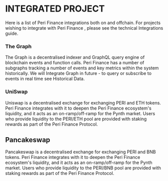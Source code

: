 # INTEGRATED PROJECT

Here is a list of Peri Finance integrations both on and offchain. For projects wishing to integrate with Peri Finance , please see the technical Integrations guide.  


### The Graph <a id="the-graph"></a>

The Graph is a decentralised indexer and GraphQL query engine of blockchain events and function calls. Peri Finance has a number of subgraphs tracking a number of events and key metrics within the system historically. We will Integrate Graph in future - to query or subscribe to events in real time see Historical Data.

### UniSwap <a id="uniswap"></a>

 Uniswap is a decentralised exchange for exchanging PERI and ETH tokens. Peri Finance integrates with it to deepen the Peri Finance ecosystem's liquidity, and it acts as an on-ramp/off-ramp for the Pynth market. Users who provide liquidity to the PERI/ETH pool are provided with staking rewards as part of the Peri Finance Protocol. 

## Pancakeswap

Pancakeswap is a decentralised exchange for exchanging PERI and BNB tokens. Peri Finance integrates with it to deepen the Peri Finance ecosystem's liquidity, and it acts as an on-ramp/off-ramp for the Pynth market. Users who provide liquidity to the PERI/BNB pool are provided with staking rewards as part of the Peri Finance Protocol. 



